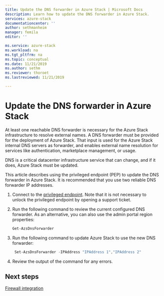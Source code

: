 ```yaml
---
title: Update the DNS forwarder in Azure Stack | Microsoft Docs
description: Learn how to update the DNS forwarder in Azure Stack.
services: azure-stack
documentationcenter: ''
author: sethmanheim
manager: femila
editor: ''

ms.service: azure-stack
ms.workload: na
ms.tgt_pltfrm: na
ms.topic: conceptual
ms.date: 11/21/2019
ms.author: sethm
ms.reviewer: thoroet
ms.lastreviewed: 11/21/2019

---
```


# Update the DNS forwarder in Azure Stack

At least one reachable DNS forwarder is necessary for the Azure Stack infrastructure to resolve external names. A DNS forwarder must be provided for the deployment of Azure Stack. That input is used for the Azure Stack internal DNS servers as forwarder, and enables external name resolution for services like authentication, marketplace management, or usage.

DNS is a critical datacenter infrastructure service that can change, and if it does, Azure Stack must be updated.

This article describes using the privileged endpoint (PEP) to update the DNS forwarder in Azure Stack. It is recommended that you use two reliable DNS
forwarder IP addresses.

1. Connect to the [privileged endpoint](azure-stack-privileged-endpoint.md). Note that it is not necessary to unlock the privileged endpoint by opening a support ticket.

2. Run the following command to review the current configured DNS forwarder. As an alternative, you can also use the admin portal region properties:

   ```powershell
   Get-AzsDnsForwarder
   ```

3. Run the following command to update Azure Stack to use the new DNS forwarder:

   ```powershell
    Set-AzsDnsForwarder -IPAddress "IPAddress 1","IPAddress 2"
   ```

4. Review the output of the command for any errors.

## Next steps

[Firewall integration](azure-stack-firewall.md)
